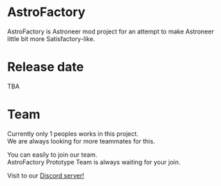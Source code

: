 # AstroFactory
AstroFactory is Astroneer mod project for an attempt to make Astroneer little bit more Satisfactory-like.

# Release date
TBA

# Team
Currently only 1 peoples works in this project.   
We are always looking for more teammates for this.

You can easily to join our team.   
AstroFactory Prototype Team is always waiting for your join.

Visit to our [Discord server!](https://discord.gg/fASd6beGfg)
